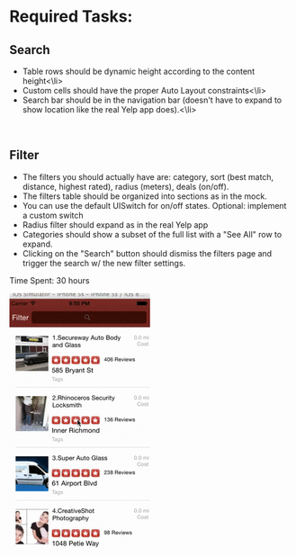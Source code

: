 
<h1>Required Tasks:</h1>

<h2>Search</h2>
<ul>
<li>Table rows should be dynamic height according to the content height<\li>
<li>Custom cells should have the proper Auto Layout constraints<\li>
<li>Search bar should be in the navigation bar (doesn't have to expand to show location like the real Yelp app does).<\li>
</ul>
<br>
<h2>Filter</h2>
<ul>
<li> The filters you should actually have are: category, sort (best match, distance, highest rated), radius (meters), deals (on/off).</li>
<li> The filters table should be organized into sections as in the mock.</li>
<li> You can use the default UISwitch for on/off states. Optional: implement a custom switch</li>
<li> Radius filter should expand as in the real Yelp app</li>
<li> Categories should show a subset of the full list with a "See All" row to expand. </li>
<li> Clicking on the "Search" button should dismiss the filters page and trigger the search w/ the new filter settings.</li>
</ul>

Time Spent: 30 hours 

![Video Walkthrough](bloggif_5420ffc893ac5.gif)
